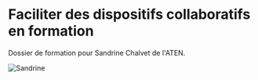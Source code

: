 # Faciliter des dispositifs collaboratifs en formation

Dossier de formation pour Sandrine Chalvet de l'ATEN.

![Sandrine](http://www.mediaterra.fr/newsletter/images/stories/logo_aten_nouveau3.jpg)
